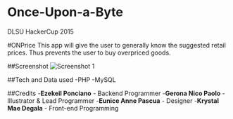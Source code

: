 # Once-Upon-a-Byte
DLSU HackerCup 2015

#ONPrice
This app will give the user to generally know the suggested retail prices.
Thus prevents the user to buy overpriced goods.

##Screenshot
![Screenshot 1](screenshot/ss1.png)

##Tech and Data used
-PHP
-MySQL

##Credits
-**Ezekeil Ponciano** - Backend Programmer
-**Gerona Nico Paolo** - Illustrator & Lead Programmer
-**Eunice Anne Pascua** - Designer
-**Krystal Mae Degala** - Front-end Programming